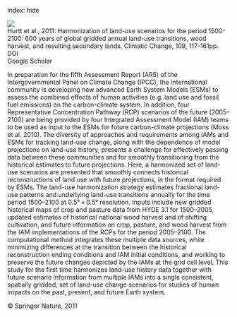 index: hide

<div class="Citation">
    <div class="Citation-thumb CitationThumb-linked"  data-href="https://doi.org/10.1007/s10584-011-0153-2">
      <img src="https://static.claimspace.cloud/climate-study-static/refs/thumbs/12/Hurtt_et_al_2011-thumb.png" />
    </div>

  <div class="Citation-body">
    <div class="Citation-text">Hurtt et al., 2011: Harmonization of land-use scenarios for the period 1500-2100: 600 years of global gridded annual land-use transitions, wood harvest, and resulting secondary lands. <span class="Article-journal">Climatic Change, </span><span class="Article-volume">109, </span>117-161pp.</div>
    <div class="Citation-links">
      <div class="CitationLink" data-href="https://doi.org/10.1007/s10584-011-0153-2">
        <div class="CitationLink-icon CitationLink-Doi"></div>
        <div class="CitationLink-text">DOI</div>
      </div>
      <div class="CitationLink" data-href="https://scholar.google.com/scholar?q=10.1007/s10584-011-0153-2">
        <div class="CitationLink-icon CitationLink-Scholar"></div>
        <div class="CitationLink-text">Google Scholar</div>
      </div>
    </div>
  </div>
</div>

In preparation for the fifth Assessment Report (AR5) of the Intergovernmental Panel on Climate Change (IPCC), the international community is developing new advanced Earth System Models (ESMs) to assess the combined effects of human activities (e.g. land use and fossil fuel emissions) on the carbon-climate system. In addition, four Representative Concentration Pathway (RCP) scenarios of the future (2005–2100) are being provided by four Integrated Assessment Model (IAM) teams to be used as input to the ESMs for future carbon-climate projections (Moss et al. 2010). The diversity of approaches and requirements among IAMs and ESMs for tracking land-use change, along with the dependence of model projections on land-use history, presents a challenge for effectively passing data between these communities and for smoothly transitioning from the historical estimates to future projections. Here, a harmonized set of land-use scenarios are presented that smoothly connects historical reconstructions of land use with future projections, in the format required by ESMs. The land-use harmonization strategy estimates fractional land-use patterns and underlying land-use transitions annually for the time period 1500–2100 at 0.5° × 0.5° resolution. Inputs include new gridded historical maps of crop and pasture data from HYDE 3.1 for 1500–2005, updated estimates of historical national wood harvest and of shifting cultivation, and future information on crop, pasture, and wood harvest from the IAM implementations of the RCPs for the period 2005–2100. The computational method integrates these multiple data sources, while minimizing differences at the transition between the historical reconstruction ending conditions and IAM initial conditions, and working to preserve the future changes depicted by the IAMs at the grid cell level. This study for the first time harmonizes land-use history data together with future scenario information from multiple IAMs into a single consistent, spatially gridded, set of land-use change scenarios for studies of human impacts on the past, present, and future Earth system.

<div class="Citation-copy">
&copy; Springer Nature, 2011
</div>